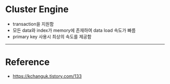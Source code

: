 # Cluster Engine

- transaction을 지원함
- 모든 data와 index가 memory에 존재하여 data load 속도가 빠름
- primary key 사용시 최상의 속도를 제공함

---

# Reference

- https://kchanguk.tistory.com/133